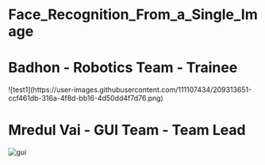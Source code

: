 # Face_Recognition_From_a_Single_Image
<h1> Badhon - Robotics Team -  Trainee </h1>
![test1](https://user-images.githubusercontent.com/111107434/209313651-ccf461db-316a-4f8d-bb16-4d50dd4f7d76.png)


<h1> Mredul Vai - GUI Team - Team Lead </h1>

![gui](https://user-images.githubusercontent.com/111107434/209313528-9e503f9a-7943-4854-9cd4-78d96689afaf.png)
